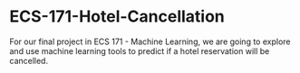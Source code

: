 # ECS-171-Hotel-Cancellation
For our final project in ECS 171 - Machine Learning, we are going to explore and use machine learning tools to predict if a hotel reservation will be cancelled.

